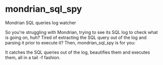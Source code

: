 # mondrian_sql_spy
Mondrian SQL queries log watcher

So you're struggling with Mondrian, trying to see its SQL log to check what is going on, huh?
Tired of extracting the SQL query out of the log and parsing it prior to execute it?
Then, mondrian_sql_spy is for you:

It catches the SQL queries out of the log, beautifies them and executes them, all in a tail -f fashion.

